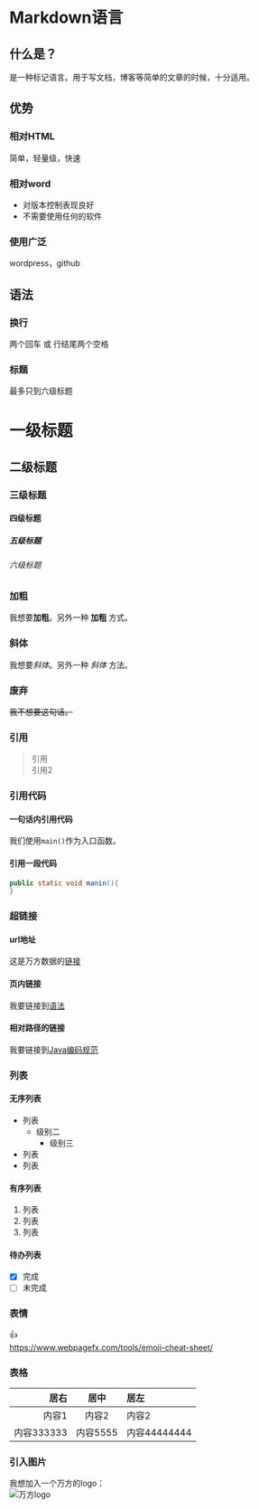 # Markdown语言
## 什么是？

是一种标记语言。用于写文档，博客等简单的文章的时候，十分适用。

## 优势
### 相对HTML
简单，轻量级，快速
### 相对word
- 对版本控制表现良好
- 不需要使用任何的软件
### 使用广泛
wordpress，github

## 语法
### 换行
两个回车 或 行结尾两个空格  

### 标题
最多只到六级标题
# 一级标题
## 二级标题
### 三级标题
#### 四级标题
##### 五级标题
###### 六级标题

### 加粗
我想要**加粗**。另外一种 __加粗__ 方式。

### 斜体
我想要*斜体*。另外一种 _斜体_ 方法。

### 废弃
~~我不想要这句话。~~

### 引用
>引用  
引用2

### 引用代码
#### 一句话内引用代码
我们使用`main()`作为入口函数。
#### 引用一段代码
```java
public static void manin(){
}
```

### 超链接
#### url地址
这是万方数据的[链接](http://www.wanfangdata.com.cn)
#### 页内链接
我要链接到[语法](#语法)  
#### 相对路径的链接
我要链接到[Java编码规范](/java开发规范/编码规范.md)

### 列表
#### 无序列表
- 列表
  - 级别二
    - 级别三
- 列表
- 列表
#### 有序列表
1. 列表
2. 列表
3. 列表
#### 待办列表
- [x] 完成
- [ ] 未完成

### 表情
:+1:  
https://www.webpagefx.com/tools/emoji-cheat-sheet/

### 表格
|居右|居中|居左|
|-:|:-:|:-|
|内容1|内容2|内容2|
|内容333333|内容5555|内容44444444|

### 引入图片
我想加入一个万方的logo：  
![万方logo](http://loginbyurl.wanfangdata.com.cn/Content/src/img/anxs-logo.png)
